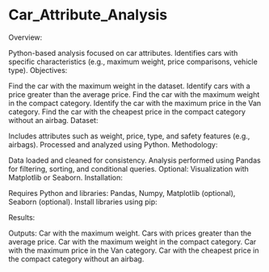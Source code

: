 # Car_Attribute_Analysis

Overview:

Python-based analysis focused on car attributes.
Identifies cars with specific characteristics (e.g., maximum weight, price comparisons, vehicle type).
Objectives:

Find the car with the maximum weight in the dataset.
Identify cars with a price greater than the average price.
Find the car with the maximum weight in the compact category.
Identify the car with the maximum price in the Van category.
Find the car with the cheapest price in the compact category without an airbag.
Dataset:

Includes attributes such as weight, price, type, and safety features (e.g., airbags).
Processed and analyzed using Python.
Methodology:

Data loaded and cleaned for consistency.
Analysis performed using Pandas for filtering, sorting, and conditional queries.
Optional: Visualization with Matplotlib or Seaborn.
Installation:

Requires Python and libraries: Pandas, Numpy, Matplotlib (optional), Seaborn (optional).
Install libraries using pip:

Results:

Outputs:
Car with the maximum weight.
Cars with prices greater than the average price.
Car with the maximum weight in the compact category.
Car with the maximum price in the Van category.
Car with the cheapest price in the compact category without an airbag.
